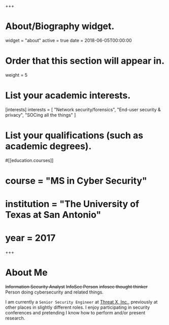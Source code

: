 +++
# About/Biography widget.
widget = "about"
active = true
date = 2018-06-05T00:00:00

# Order that this section will appear in.
weight = 5

# List your academic interests.
[interests]
  interests = [
    "Network security/forensics",
    "End-user security & privacy",
    "SOCing all the things"
  ]

# List your qualifications (such as academic degrees).
#[[education.courses]]
#  course = "MS in Cyber Security"
#  institution = "The University of Texas at San Antonio"
#  year = 2017

+++

# About Me

~~Information Security Analyst~~ ~~InfoSec Person~~ ~~infosec thought thinker~~  
Person doing cybersecurity and related things.

I am currently a `Senior Security Engineer` at [Threat X, Inc.](https://threatx.com), previously at other places in slightly different roles. I enjoy participating in security conferences and pretending I know how to perform and/or present research.
